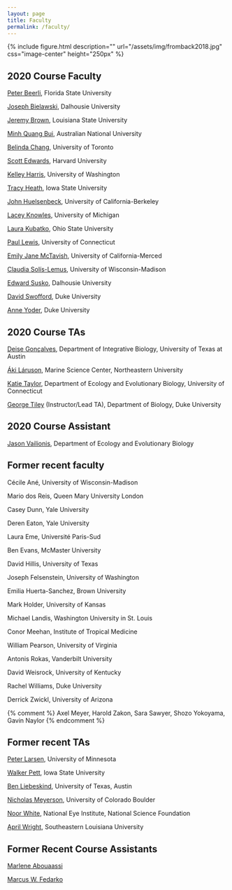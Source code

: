 ```yaml
---
layout: page
title: Faculty
permalink: /faculty/
---
```

{% include figure.html description="" url="/assets/img/fromback2018.jpg" css="image-center" height="250px" %}
## 2020 Course Faculty

[Peter Beerli](/faculty-beerli/), Florida State University

[Joseph Bielawski](/faculty-bielawski/), Dalhousie University

[Jeremy Brown](/faculty-brown/), Louisiana State University

[Minh Quang Bui](/faculty-bui/), Australian National University

[Belinda Chang](/faculty-chang/), University of Toronto

[Scott Edwards](/faculty-edwards/), Harvard University

[Kelley Harris](/faculty-harris/), University of Washington

[Tracy Heath](/faculty-heath/), Iowa State University

[John Huelsenbeck](/faculty-huelsenbeck/), University of California-Berkeley

[Lacey Knowles](/faculty-knowles/), University of Michigan

[Laura Kubatko](/faculty-kubatko/), Ohio State University

[Paul Lewis](/faculty-lewis/), University of Connecticut

[Emily Jane McTavish](/faculty-mctavish/), University of California-Merced

[Claudia Solís-Lemus](/faculty-solis-lemus/), University of Wisconsin-Madison

[Edward Susko](/faculty-susko/), Dalhousie University

[David Swofford](/faculty-swofford/), Duke University

[Anne Yoder](/faculty-yoder/), Duke University

## 2020 Course TAs

[Deise Gonçalves](/faculty-goncalves/), Department of Integrative Biology, University of Texas at Austin

[Áki Láruson](/faculty-laruson/), Marine Science Center, Northeastern University

[Katie Taylor](/faculty-taylor/), Department of Ecology and Evolutionary Biology, University of Connecticut

[George Tiley](/faculty-tiley/) (Instructor/Lead TA), Department of Biology, Duke University

## 2020 Course Assistant

[Jason Vailionis](/course-assistant/), Department of Ecology and Evolutionary Biology

## Former recent faculty

Cécile Ané, University of Wisconsin-Madison

Mario dos Reis, Queen Mary University London

Casey Dunn, Yale University

Deren Eaton, Yale University

Laura Eme, Université Paris-Sud

Ben Evans, McMaster University

David Hillis, University of Texas

Joseph Felsenstein, University of Washington

Emilia Huerta-Sanchez, Brown University

Mark Holder, University of Kansas

Michael Landis, Washington University in St. Louis

Conor Meehan, Institute of Tropical Medicine

William Pearson, University of Virginia

Antonis Rokas, Vanderbilt University

David Weisrock, University of Kentucky

Rachel Williams, Duke University

Derrick Zwickl, University of Arizona

{% comment %}
Axel Meyer, Harold Zakon, Sara Sawyer, Shozo Yokoyama, Gavin Naylor
{% endcomment %}

## Former recent TAs

[Peter Larsen](https://vetmed.umn.edu/bio/college-of-veterinary-medicine/peter-larsen), University of Minnesota

[Walker Pett](http://willpett.github.io), Iowa State University

[Ben Liebeskind](https://sites.cns.utexas.edu/raldrich/people/ben-leibeskind), University of Texas, Austin

[Nicholas Meyerson](https://scholar.google.com/citations?user=2nWxzoYAAAAJ&hl=en), University of Colorado Boulder

[Noor White](http://www.noorwhite.com), National Eye Institute, National Science Foundation

[April Wright](http://www.southeastern.edu/acad_research/depts/biol/faculty/directory/wright.html), Southeastern Louisiana University

## Former Recent Course Assistants

[Marlene Abouaassi](https://j.p.gogarten.uconn.edu/personnel.htm#Current)

[Marcus W. Fedarko](https://fedarko.github.io)



